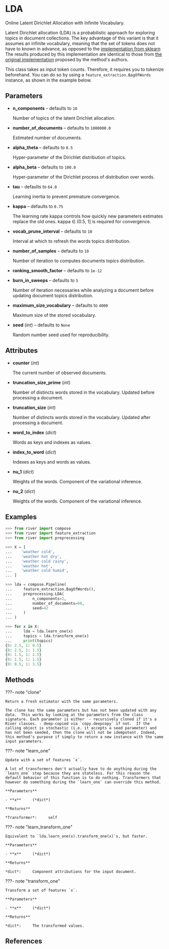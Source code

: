 # LDA

Online Latent Dirichlet Allocation with Infinite Vocabulary.

Latent Dirichlet allocation (LDA) is a probabilistic approach for exploring topics in document collections. The key advantage of this variant is that it assumes an infinite vocabulary, meaning that the set of tokens does not have to known in advance, as opposed to the [implementation from sklearn](https://scikit-learn.org/stable/modules/generated/sklearn.decomposition.LatentDirichletAllocation.html) The results produced by this implementation are identical to those from [the original implementation](https://github.com/kzhai/PyInfVoc) proposed by the method's authors. 

This class takes as input token counts. Therefore, it requires you to tokenize beforehand. You can do so by using a `feature_extraction.BagOfWords` instance, as shown in the example below.

## Parameters

- **n_components** – defaults to `10`

    Number of topics of the latent Drichlet allocation.

- **number_of_documents** – defaults to `1000000.0`

    Estimated number of documents.

- **alpha_theta** – defaults to `0.5`

    Hyper-parameter of the Dirichlet distribution of topics.

- **alpha_beta** – defaults to `100.0`

    Hyper-parameter of the Dirichlet process of distribution over words.

- **tau** – defaults to `64.0`

    Learning inertia to prevent premature convergence.

- **kappa** – defaults to `0.75`

    The learning rate kappa controls how quickly new parameters estimates replace the old ones. kappa ∈ (0.5, 1] is required for convergence.

- **vocab_prune_interval** – defaults to `10`

    Interval at which to refresh the words topics distribution.

- **number_of_samples** – defaults to `10`

    Number of iteration to computes documents topics distribution.

- **ranking_smooth_factor** – defaults to `1e-12`

- **burn_in_sweeps** – defaults to `5`

    Number of iteration necessaries while analyzing a document before updating document topics distribution.

- **maximum_size_vocabulary** – defaults to `4000`

    Maximum size of the stored vocabulary.

- **seed** (*int*) – defaults to `None`

    Random number seed used for reproducibility.


## Attributes

- **counter** (*int*)

    The current number of observed documents.

- **truncation_size_prime** (*int*)

    Number of distincts words stored in the vocabulary. Updated before processing a document.

- **truncation_size** (*int*)

    Number of distincts words stored in the vocabulary. Updated after processing a document.

- **word_to_index** (*dict*)

    Words as keys and indexes as values.

- **index_to_word** (*dict*)

    Indexes as keys and words as values.

- **nu_1** (*dict*)

    Weights of the words. Component of the variational inference.

- **nu_2** (*dict*)

    Weights of the words. Component of the variational inference.


## Examples

```python
>>> from river import compose
>>> from river import feature_extraction
>>> from river import preprocessing

>>> X = [
...    'weather cold',
...    'weather hot dry',
...    'weather cold rainy',
...    'weather hot',
...    'weather cold humid',
... ]

>>> lda = compose.Pipeline(
...     feature_extraction.BagOfWords(),
...     preprocessing.LDA(
...         n_components=2,
...         number_of_documents=60,
...         seed=42
...     )
... )

>>> for x in X:
...     lda = lda.learn_one(x)
...     topics = lda.transform_one(x)
...     print(topics)
{0: 2.5, 1: 0.5}
{0: 2.5, 1: 1.5}
{0: 1.5, 1: 2.5}
{0: 1.5, 1: 1.5}
{0: 0.5, 1: 3.5}
```

## Methods

???- note "clone"

    Return a fresh estimator with the same parameters.

    The clone has the same parameters but has not been updated with any data.  This works by looking at the parameters from the class signature. Each parameter is either  - recursively cloned if it's a River classes. - deep-copied via `copy.deepcopy` if not.  If the calling object is stochastic (i.e. it accepts a seed parameter) and has not been seeded, then the clone will not be idempotent. Indeed, this method's purpose if simply to return a new instance with the same input parameters.

    
???- note "learn_one"

    Update with a set of features `x`.

    A lot of transformers don't actually have to do anything during the `learn_one` step because they are stateless. For this reason the default behavior of this function is to do nothing. Transformers that however do something during the `learn_one` can override this method.

    **Parameters**

    - **x**     (*dict*)    
    
    **Returns**

    *Transformer*:     self
    
???- note "learn_transform_one"

    Equivalent to `lda.learn_one(x).transform_one(x)`s, but faster.

    **Parameters**

    - **x**     (*dict*)    
    
    **Returns**

    *dict*:     Component attributions for the input document.
    
???- note "transform_one"

    Transform a set of features `x`.

    **Parameters**

    - **x**     (*dict*)    
    
    **Returns**

    *dict*:     The transformed values.
    
## References

[^1]: [Zhai, K. and Boyd-Graber, J., 2013, February. Online latent Dirichlet allocation with infinite vocabulary. In International Conference on Machine Learning (pp. 561-569).](http://proceedings.mlr.press/v28/zhai13.pdf)
[^2]: [PyInfVoc on GitHub](https://github.com/kzhai/PyInfVoc)

